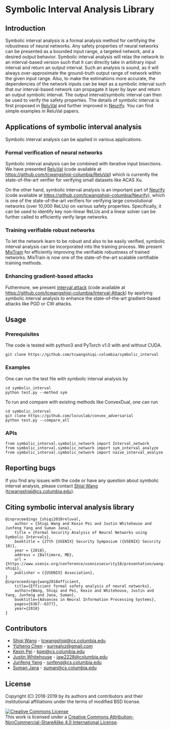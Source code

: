 # Symbolic Interval Analysis Library

## Introduction

Symbolic interval analysis is a formal analysis method for certifying the robustness of neural networks. Any safety properties of neural networks can be presented as a bounded input range, a targeted network, and a desired output behavior. Symbolic interval analysis will relax the network to an interval-based version such that it can directly take in arbitrary input interval and return an output interval. Such an analysis is sound, as it will always over-approximate the ground-truth output range of network within the given input range. Also, to make the estimations more accurate, the dependencies of the network inputs can be kept as a symbolic interval such that our interval-based network can propagate it layer by layer and return an output symbolic interval. The output interval/symbolic interval can then be used to verify the safety properties. The details of symbolic interval is first proposed in [ReluVal](https://arxiv.org/pdf/1804.10829.pdf) and further improved in [Neurify](https://arxiv.org/pdf/1809.08098.pdf). You can find simple examples in ReluVal papers.


## Applications of symbolic interval analysis
Symbolic interval analysis can be applied in various applications.

### Formal verification of neural networks
Symbolic interval analysis can be combined with iterative input bisections. We have presented [ReluVal](https://arxiv.org/pdf/1804.10829.pdf) (code available at https://github.com/tcwangshiqi-columbia/ReluVal) which is currently the state-of-the-art verifier for verifying small datasets like ACAS Xu.

On the other hand, symbolic interval analysis is an important part of [Neurify](https://arxiv.org/pdf/1809.08098.pdf) (code available at https://github.com/tcwangshiqi-columbia/Neurify), which is one of the state-of-the-art verifiers for verifying large convolutional networks (over 10,000 ReLUs) on various safety properties. Specifically, it can be used to identify key non-linear ReLUs and a linear solver can be further called to efficiently verify large networks.

### Training verifiable robust networks
To let the network learn to be robust and also to be easily verified, symbolic interval analysis can be incorporated into the training process. We present [MixTrain](https://arxiv.org/pdf/1811.02625.pdf) for efficiently improving the verifiable robustness of trained networks. MixTrain is now one of the state-of-the-art scalable certifiable training methods.

### Enhancing gradient-based attacks
Futhermore, we present [interval attack](https://arxiv.org/pdf/1906.02282.pdf) (code available at https://github.com/tcwangshiqi-columbia/Interval-Attack) by applying symbolic interval analysis to enhance the state-of-the-art gradient-based attacks like PGD or CW attacks. 


## Usage

### Prerequisites

The code is tested with python3 and PyTorch v1.0 with and without CUDA.

```
git clone https://github.com/tcwangshiqi-columbia/symbolic_interval
```

### Examples
One can run the test file with symbolic interval analysis by
```
cd symbolic_interval
python test.py --method sym
```

To run and compare with existing methods like ConvexDual, one can run
```
cd symbolic_interval
git clone https://github.com/locuslab/convex_adversarial
python test.py --compare_all
```

### APIs

```
from symbolic_interval.symbolic_network import Interval_network
from symbolic_interval.symbolic_network import sym_interval_analyze
from symbolic_interval.symbolic_network import naive_interval_analyze
```

## Reporting bugs

If you find any issues with the code or have any question about symbolic interval analysis, please contact [Shiqi Wang](https://www.cs.columbia.edu/~tcwangshiqi/) (tcwangshiqi@cs.columbia.edu).

## Citing symbolic interval analysis library

```
@inproceedings {shiqi2018reluval,
	author = {Shiqi Wang and Kexin Pei and Justin Whitehouse and Junfeng Yang and Suman Jana},
	title = {Formal Security Analysis of Neural Networks using Symbolic Intervals},
	booktitle = {27th {USENIX} Security Symposium ({USENIX} Security 18)},
	year = {2018},
	address = {Baltimore, MD},
	url = {https://www.usenix.org/conference/usenixsecurity18/presentation/wang-shiqi},
	publisher = {{USENIX} Association},
}
@inproceedings{wang2018efficient,
 	title={Efficient formal safety analysis of neural networks},
 	author={Wang, Shiqi and Pei, Kexin and Whitehouse, Justin and Yang, Junfeng and Jana, Suman},
 	booktitle={Advances in Neural Information Processing Systems},
 	pages={6367--6377},
 	year={2018}
}
```


## Contributors

* [Shiqi Wang](https://sites.google.com/view/tcwangshiqi) - tcwangshiqi@cs.columbia.edu
* [Yizheng Chen](https://surrealyz.github.io/) - surrealyz@gmail.com
* [Kexin Pei](https://sites.google.com/site/kexinpeisite/) - kpei@cs.columbia.edu
* [Justin Whitehouse](https://www.college.columbia.edu/node/11475) - jaw2228@columbia.edu
* [Junfeng Yang](http://www.cs.columbia.edu/~junfeng/) - junfeng@cs.columbia.edu
* [Suman Jana](http://www.cs.columbia.edu/~suman/) - suman@cs.columbia.edu


## License
Copyright (C) 2018-2019 by its authors and contributors and their institutional affiliations under the terms of modified BSD license.

<a rel="license" href="http://creativecommons.org/licenses/by-nc-sa/4.0/"><img alt="Creative Commons License" style="border-width:0" src="https://i.creativecommons.org/l/by-nc-sa/4.0/88x31.png" /></a><br />This work is licensed under a <a rel="license" href="http://creativecommons.org/licenses/by-nc-sa/4.0/">Creative Commons Attribution-NonCommercial-ShareAlike 4.0 International License</a>.
